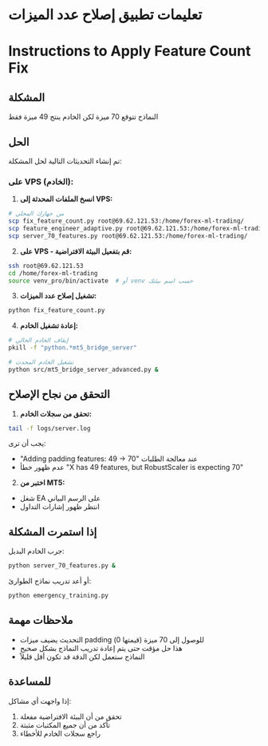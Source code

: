 # تعليمات تطبيق إصلاح عدد الميزات
# Instructions to Apply Feature Count Fix

## المشكلة
النماذج تتوقع 70 ميزة لكن الخادم ينتج 49 ميزة فقط

## الحل
تم إنشاء التحديثات التالية لحل المشكلة:

### على VPS (الخادم):

1. **انسخ الملفات المحدثة إلى VPS:**
```bash
# من جهازك المحلي
scp fix_feature_count.py root@69.62.121.53:/home/forex-ml-trading/
scp feature_engineer_adaptive.py root@69.62.121.53:/home/forex-ml-trading/
scp server_70_features.py root@69.62.121.53:/home/forex-ml-trading/
```

2. **على VPS - قم بتفعيل البيئة الافتراضية:**
```bash
ssh root@69.62.121.53
cd /home/forex-ml-trading
source venv_pro/bin/activate  # أو venv حسب اسم بيئتك
```

3. **تشغيل إصلاح عدد الميزات:**
```bash
python fix_feature_count.py
```

4. **إعادة تشغيل الخادم:**
```bash
# إيقاف الخادم الحالي
pkill -f "python.*mt5_bridge_server"

# تشغيل الخادم المحدث
python src/mt5_bridge_server_advanced.py &
```

## التحقق من نجاح الإصلاح

1. **تحقق من سجلات الخادم:**
```bash
tail -f logs/server.log
```

يجب أن ترى:
- "Adding padding features: 49 -> 70" عند معالجة الطلبات
- عدم ظهور خطأ "X has 49 features, but RobustScaler is expecting 70"

2. **اختبر من MT5:**
- شغل EA على الرسم البياني
- انتظر ظهور إشارات التداول

## إذا استمرت المشكلة

جرب الخادم البديل:
```bash
python server_70_features.py &
```

أو أعد تدريب نماذج الطوارئ:
```bash
python emergency_training.py
```

## ملاحظات مهمة

- التحديث يضيف ميزات padding (قيمتها 0) للوصول إلى 70 ميزة
- هذا حل مؤقت حتى يتم إعادة تدريب النماذج بشكل صحيح
- النماذج ستعمل لكن الدقة قد تكون أقل قليلاً

## للمساعدة

إذا واجهت أي مشاكل:
1. تحقق من أن البيئة الافتراضية مفعلة
2. تأكد من أن جميع المكتبات مثبتة
3. راجع سجلات الخادم للأخطاء